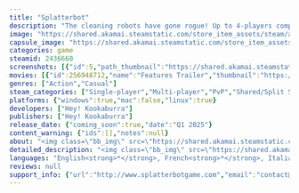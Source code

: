 ```yaml
---
title: "Splatterbot"
description: "The cleaning robots have gone rogue! Up to 4-players compete in local-multiplayer to make the most mess! Utilize your environment and power-ups to overwhelm your opponents with untidiness. It's about to get messy.."
image: "https://shared.akamai.steamstatic.com/store_item_assets/steam/apps/2436660/header.jpg?t=1728992322"
capsule_image: "https://shared.akamai.steamstatic.com/store_item_assets/steam/apps/2436660/capsule_231x87.jpg?t=1728992322"
categories: game
steamid: 2436660
screenshots: [{"id":5,"path_thumbnail":"https://shared.akamai.steamstatic.com/store_item_assets/steam/apps/2436660/ss_63d3d60f2965433a9c85740e4f32271086d11e7e.600x338.jpg?t=1728992322","path_full":"https://shared.akamai.steamstatic.com/store_item_assets/steam/apps/2436660/ss_63d3d60f2965433a9c85740e4f32271086d11e7e.1920x1080.jpg?t=1728992322"},{"id":6,"path_thumbnail":"https://shared.akamai.steamstatic.com/store_item_assets/steam/apps/2436660/ss_654465d5ddc58a958ca1e71d0fe3d5c9b850fc9c.600x338.jpg?t=1728992322","path_full":"https://shared.akamai.steamstatic.com/store_item_assets/steam/apps/2436660/ss_654465d5ddc58a958ca1e71d0fe3d5c9b850fc9c.1920x1080.jpg?t=1728992322"},{"id":7,"path_thumbnail":"https://shared.akamai.steamstatic.com/store_item_assets/steam/apps/2436660/ss_a166a05a1b5186c13e47eb3832dc2ea7e14ee5f1.600x338.jpg?t=1728992322","path_full":"https://shared.akamai.steamstatic.com/store_item_assets/steam/apps/2436660/ss_a166a05a1b5186c13e47eb3832dc2ea7e14ee5f1.1920x1080.jpg?t=1728992322"},{"id":8,"path_thumbnail":"https://shared.akamai.steamstatic.com/store_item_assets/steam/apps/2436660/ss_694049c2837170fbedb796ad2d5e000224879a5c.600x338.jpg?t=1728992322","path_full":"https://shared.akamai.steamstatic.com/store_item_assets/steam/apps/2436660/ss_694049c2837170fbedb796ad2d5e000224879a5c.1920x1080.jpg?t=1728992322"},{"id":9,"path_thumbnail":"https://shared.akamai.steamstatic.com/store_item_assets/steam/apps/2436660/ss_cb9a5ab781734a26f6ea786a1df884c0d3ecea30.600x338.jpg?t=1728992322","path_full":"https://shared.akamai.steamstatic.com/store_item_assets/steam/apps/2436660/ss_cb9a5ab781734a26f6ea786a1df884c0d3ecea30.1920x1080.jpg?t=1728992322"}]
movies: [{"id":256948712,"name":"Features Trailer","thumbnail":"https://shared.akamai.steamstatic.com/store_item_assets/steam/apps/256948712/movie.293x165.jpg?t=1721437598","webm":{"480":"http://video.akamai.steamstatic.com/store_trailers/256948712/movie480_vp9.webm?t=1721437598","max":"http://video.akamai.steamstatic.com/store_trailers/256948712/movie_max_vp9.webm?t=1721437598"},"mp4":{"480":"http://video.akamai.steamstatic.com/store_trailers/256948712/movie480.mp4?t=1721437598","max":"http://video.akamai.steamstatic.com/store_trailers/256948712/movie_max.mp4?t=1721437598"},"highlight":true}]
genres: ["Action","Casual"]
steam_categories: ["Single-player","Multi-player","PvP","Shared/Split Screen PvP","Co-op","Shared/Split Screen Co-op","Shared/Split Screen","Steam Achievements","Full controller support","Steam Cloud","Remote Play Together"]
platforms: {"windows":true,"mac":false,"linux":true}
developers: ["Hey! Kookaburra"]
publishers: ["Hey! Kookaburra"]
release_date: {"coming_soon":true,"date":"Q1 2025"}
content_warning: {"ids":[],"notes":null}
about: "<img class=\"bb_img\" src=\"https://shared.akamai.steamstatic.com/store_item_assets/steam/apps/2436660/extras/Splatterbot_Logo_Steam.png?t=1728992322\" /><br><br>The cleaning robots have gone rogue! Up to 4-players compete in local-multiplayer to make the most mess! Utilize your environment and power-ups to overwhelm your opponents with untidiness. It's about to get messy..<br><br><strong>Frantic Local Multiplayer</strong><br>Up to 4 players compete in local multiplayer to make the most mess!<br>​<br>Select your Splatterbot and head into the arena. Dash and Splash your color through the arena. The winner is the player with the most coverage when the timer ends.<br><br><img class=\"bb_img\" src=\"https://shared.akamai.steamstatic.com/store_item_assets/steam/apps/2436660/extras/Splatterbot_gif_002.gif?t=1728992322\" /><br><br><strong>Dynamic Environments and Powerups</strong><br>Use dynamic environments to your advantage. Activate traps, bounce off the walls, avoid hazards and much more!<br><br>Test your luck with randomized power-ups. Supercharge your Splatterbot for a speed-boost, or Supersize them to make bigger messes.<br><br><img class=\"bb_img\" src=\"https://shared.akamai.steamstatic.com/store_item_assets/steam/apps/2436660/extras/Splatterbot_gif_001.gif?t=1728992322\" /><br><br><br><strong>Accessible to Everyone!</strong><br>Simple controls and easy-to-understand goals mean that anybody can join the fray!<br><br>Splatterbot's inputs are simple, and the goal is easy to understand. Everybody knows how to make mess! It's the perfect family game.<br><br><img class=\"bb_img\" src=\"https://shared.akamai.steamstatic.com/store_item_assets/steam/apps/2436660/extras/Splatterbot_gif_003.gif?t=1728992322\" />"
detailed_description: "<img class=\"bb_img\" src=\"https://shared.akamai.steamstatic.com/store_item_assets/steam/apps/2436660/extras/Splatterbot_Logo_Steam.png?t=1728992322\" /><br><br>The cleaning robots have gone rogue! Up to 4-players compete in local-multiplayer to make the most mess! Utilize your environment and power-ups to overwhelm your opponents with untidiness. It's about to get messy..<br><br><strong>Frantic Local Multiplayer</strong><br>Up to 4 players compete in local multiplayer to make the most mess!<br>​<br>Select your Splatterbot and head into the arena. Dash and Splash your color through the arena. The winner is the player with the most coverage when the timer ends.<br><br><img class=\"bb_img\" src=\"https://shared.akamai.steamstatic.com/store_item_assets/steam/apps/2436660/extras/Splatterbot_gif_002.gif?t=1728992322\" /><br><br><strong>Dynamic Environments and Powerups</strong><br>Use dynamic environments to your advantage. Activate traps, bounce off the walls, avoid hazards and much more!<br><br>Test your luck with randomized power-ups. Supercharge your Splatterbot for a speed-boost, or Supersize them to make bigger messes.<br><br><img class=\"bb_img\" src=\"https://shared.akamai.steamstatic.com/store_item_assets/steam/apps/2436660/extras/Splatterbot_gif_001.gif?t=1728992322\" /><br><br><br><strong>Accessible to Everyone!</strong><br>Simple controls and easy-to-understand goals mean that anybody can join the fray!<br><br>Splatterbot's inputs are simple, and the goal is easy to understand. Everybody knows how to make mess! It's the perfect family game.<br><br><img class=\"bb_img\" src=\"https://shared.akamai.steamstatic.com/store_item_assets/steam/apps/2436660/extras/Splatterbot_gif_003.gif?t=1728992322\" />"
languages: "English<strong>*</strong>, French<strong>*</strong>, Italian<strong>*</strong>, German<strong>*</strong>, Spanish - Spain<strong>*</strong>, Japanese<strong>*</strong>, Korean<strong>*</strong>, Portuguese - Brazil<strong>*</strong>, Portuguese - Portugal<strong>*</strong>, Russian<strong>*</strong>, Simplified Chinese<strong>*</strong>, Spanish - Latin America<strong>*</strong>, Ukrainian<strong>*</strong><br><strong>*</strong>languages with full audio support"
reviews: null
support_info: {"url":"http://www.splatterbotgame.com","email":"contact@heykookaburra.com"}
---
```


